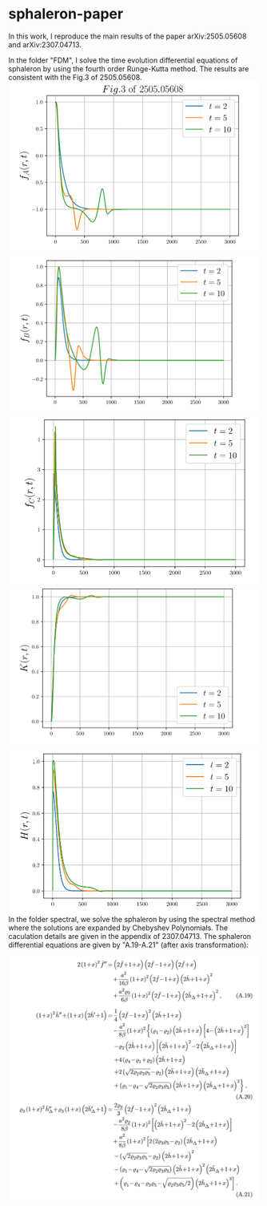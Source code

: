 # sphaleron-paper

In this work, I reproduce the main results of the paper arXiv:2505.05608 and arXiv:2307.04713.

In the folder "FDM", I solve the time evolution differential equations of sphaleron by using the fourth order Runge-Kutta method. The results are consistent with the Fig.3 of 2505.05608.
![image](https://github.com/jiangsy36/sphaleron-paper/blob/main/FDM/fA.png)
![image](https://github.com/jiangsy36/sphaleron-paper/blob/main/FDM/fB.png)
![image](https://github.com/jiangsy36/sphaleron-paper/blob/main/FDM/fC.png)
![image](https://github.com/jiangsy36/sphaleron-paper/blob/main/FDM/K.png)
![image](https://github.com/jiangsy36/sphaleron-paper/blob/main/FDM/H.png)
In the folder spectral, we solve the sphaleron by using the spectral method where the solutions are expanded by Chebyshev Polynomials. The caculation details are given in the appendix of 2307.04713. The sphaleron differential equations are given by "A.19-A.21" (after axis transformation):


![image](https://github.com/jiangsy36/sphaleron-paper/blob/main/spectral/sphaleron.png)
